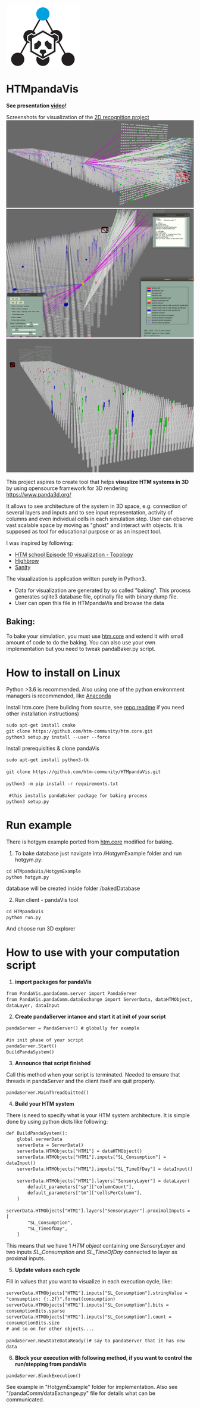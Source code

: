 ![HTMpandaVis](images/HTMpandaVis.png)
# HTMpandaVis
**See presentation [video](https://youtu.be/c1aJq0p-9uY)!**

Screenshots for visualization of the [2D recognition project](https://discourse.numenta.org/t/2d-object-recognition-project/5465/92)
![img1](images/img1.png)
![img2](images/img2.png)
![img2](images/img3.png)

This project aspires to create tool that helps **visualize HTM systems in 3D** by using opensource framework for 3D rendering https://www.panda3d.org/

It allows to see architecture of the system in 3D space, e.g. connection of several layers and inputs and to see input representation,
activity of columns and even individual cells in each simulation step.
User can observe vast scalable space by moving as "ghost" and interact with objects.
It is supposed as tool for educational purpose or as an inspect tool.

I was inspired by following:
- [HTM school Episode 10 visualization - Topology](https://www.youtube.com/watch?v=HTW2Q_UrkAw&t=688s)
- [Highbrow](https://github.com/htm-community/highbrow)
- [Sanity](https://github.com/htm-community/sanity-nupic) 

The visualization is application written purely in Python3.

* Data for visualization are generated by so called "baking". This process generates sqlite3 database file, optinally file with binary dump file.
* User can open this file in HTMpandaVis and browse the data

## Baking:

To bake your simulation, you must use [htm.core](https://github.com/htm-community/htm.core) and extend it with small amount of code to do the baking.
You can also use your own implementation but you need to tweak pandaBaker.py script.

# How to install on Linux

Python >3.6 is recommended.
Also using one of the python environment managers is recommended,
like [Anaconda](https://www.anaconda.com/distribution/)

Install htm.core (here building from source, see [repo readme](https://github.com/htm-community/htm.core) if you need other installation instructions)
```
sudo apt-get install cmake
git clone https://github.com/htm-community/htm.core.git
python3 setup.py install --user --force
```

Install prerequisities & clone pandaVis
```
sudo apt-get install python3-tk

git clone https://github.com/htm-community/HTMpandaVis.git

python3 -m pip install -r requirements.txt

 #this installs pandaBaker package for baking process
python3 setup.py 
```
# Run example
There is hotgym example ported from [htm.core](https://github.com/htm-community/htm.core/tree/master/py/htm/examples) modified for baking.

1. To bake database just navigate into /HotgymExample folder and run hotgym.py:
```
cd HTMpandaVis/HotgymExample
python hotgym.py
```
database will be created inside folder /bakedDatabase

2. Run client - pandaVis tool
```
cd HTMpandaVis
python run.py
```
And choose run 3D explorer

# How to use with your computation script
1. **import packages for pandaVis**
```
from PandaVis.pandaComm.server import PandaServer
from PandaVis.pandaComm.dataExchange import ServerData, dataHTMObject, dataLayer, dataInput
```
2. **Create pandaServer intance and start it at init of your script**
```
pandaServer = PandaServer() # globally for example

#in init phase of your script
pandaServer.Start()
BuildPandaSystem()
```
3. **Announce that script finished**

Call this method when your script is terminated. Needed to ensure that threads in pandaServer and the client itself are quit properly.
```
pandaServer.MainThreadQuitted()
```
4. **Build your HTM system**

There is need to specify what is your HTM system architecture. It is simple done by using python dicts like following:
```
def BuildPandaSystem():
    global serverData
    serverData = ServerData()
    serverData.HTMObjects["HTM1"] = dataHTMObject()
    serverData.HTMObjects["HTM1"].inputs["SL_Consumption"] = dataInput()
    serverData.HTMObjects["HTM1"].inputs["SL_TimeOfDay"] = dataInput()

    serverData.HTMObjects["HTM1"].layers["SensoryLayer"] = dataLayer(
        default_parameters["sp"]["columnCount"],
        default_parameters["tm"]["cellsPerColumn"],
    )
    serverData.HTMObjects["HTM1"].layers["SensoryLayer"].proximalInputs = [
        "SL_Consumption",
        "SL_TimeOfDay",
    ]
```
This means that we have 1 *HTM object* containing one *SensoryLayer* and two inputs *SL_Consumption* and *SL_TimeOfDay* connected to layer as proximal inputs.

5. **Update values each cycle**

Fill in values that you want to visualize in each execution cycle, like:
```
serverData.HTMObjects["HTM1"].inputs["SL_Consumption"].stringValue = "consumption: {:.2f}".format(consumption)
serverData.HTMObjects["HTM1"].inputs["SL_Consumption"].bits = consumptionBits.sparse
serverData.HTMObjects["HTM1"].inputs["SL_Consumption"].count = consumptionBits.size
# and so on for other objects....

pandaServer.NewStateDataReady()# say to pandaServer that it has new data
```
6. **Block your execution with following method, if you want to control the run/stepping from pandaVis**
```
pandaServer.BlockExecution()
```
See example in "HotgymExample" folder for implementation.
Also see "/pandaComm/dataExchange.py" file for details what can be communicated.
